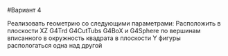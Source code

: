 #Вариант 4

Реализовать геометрию со следующими параметрами:
Расположить в плоскости XZ G4Trd G4CutTubs G4BoX и G4Sphere по вершинам вписанного в окружность квадрата
в плоскости Y фигуры распологаться одна над другой
